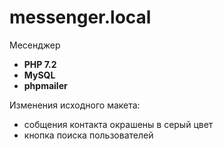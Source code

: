 # messenger.local
Месенджер

* **PHP 7.2**
* **MySQL**
* **phpmailer**

Изменения исходного макета:
* собщения контакта окрашены в серый цвет
* кнопка поиска пользователей
